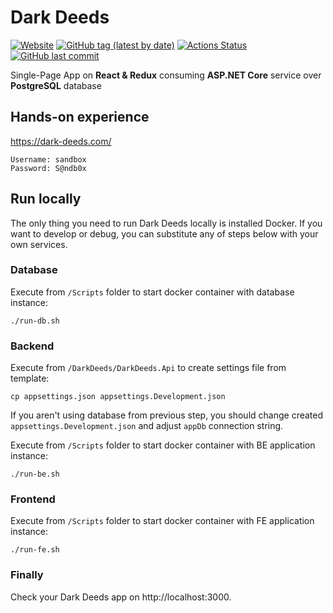 # Dark Deeds
[![Website](https://img.shields.io/website?down_color=lightgrey&down_message=offline&up_color=blue&up_message=online&url=https%3A%2F%2Fdark-deeds.com)](https://dark-deeds.com)
[![GitHub tag (latest by date)](https://img.shields.io/github/v/tag/gerrkoff/dark-deeds)](https://github.com/gerrkoff/dark-deeds/tags)
[![Actions Status](https://github.com/gerrkoff/dark-deeds/workflows/CI/badge.svg)](https://github.com/gerrkoff/dark-deeds/actions)
[![GitHub last commit](https://img.shields.io/github/last-commit/gerrkoff/dark-deeds.svg)](https://github.com/gerrkoff/dark-deeds/commits/master)

Single-Page App on **React & Redux** consuming **ASP.NET Core** service over **PostgreSQL** database


## Hands-on experience
https://dark-deeds.com/
```
Username: sandbox
Password: S@ndb0x
```


## Run locally
The only thing you need to run Dark Deeds locally is installed Docker. If you want to develop or debug, you can substitute any of steps below with your own services.


### Database
Execute from `/Scripts` folder to start docker container with database instance:
```
./run-db.sh
```


### Backend
Execute from `/DarkDeeds/DarkDeeds.Api` to create settings file from template:
```
cp appsettings.json appsettings.Development.json
```
If you aren't using database from previous step, you should change created `appsettings.Development.json` and adjust `appDb` connection string.

Execute from `/Scripts` folder to start docker container with BE application instance:
```
./run-be.sh
```


### Frontend
Execute from `/Scripts` folder to start docker container with FE application instance:
```
./run-fe.sh
```


### Finally
Check your Dark Deeds app on http://localhost:3000.
